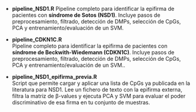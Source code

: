 - **pipeline_NSD1.R**
  Pipeline completo para identificar la epifirma de pacientes con **síndrome de Sotos (NSD1)**. Incluye pasos de preprocesamiento, filtrado, detección de DMPs, selección de CpGs, PCA y entrenamiento/evaluación de un SVM.

- **pipeline_CDKN1C.R**  
  Pipeline completo para identificar la epifirma de pacientes con **síndrome de Beckwith-Wiedemann (CDKN1C)**. Incluye pasos de preprocesamiento, filtrado, detección de DMPs, selección de CpGs, PCA y entrenamiento/evaluación de un SVM..

- **pipeline_NSD1_epifirma_previa.R**  
  Script  que permite cargar y aplicar una lista de CpGs ya publicada en la literatura para NSD1. Lee un fichero de texto con la epifirma externa, filtra la matriz de β-values y ejecuta PCA y SVM para evaluar el poder discriminativo de esa firma en tu conjunto de muestras.
